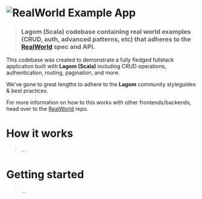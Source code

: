 # ![RealWorld Example App](logo.png)

> ### Lagom (Scala) codebase containing real world examples (CRUD, auth, advanced patterns, etc) that adheres to the [RealWorld](https://github.com/gothinkster/realworld) spec and API.

This codebase was created to demonstrate a fully fledged fullstack application built with **Lagom (Scala)** including CRUD operations, authentication, routing, pagination, and more.

We've gone to great lengths to adhere to the **Lagom** community styleguides & best practices.

For more information on how to this works with other frontends/backends, head over to the [RealWorld](https://github.com/gothinkster/realworld) repo.


# How it works

> ...

# Getting started

> ...


